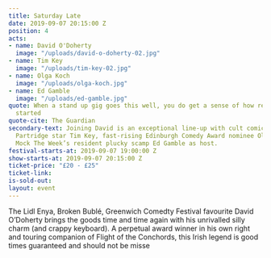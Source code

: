 ```yaml
---
title: Saturday Late
date: 2019-09-07 20:15:00 Z
position: 4
acts:
- name: David O'Doherty
  image: "/uploads/david-o-doherty-02.jpg"
- name: Tim Key
  image: "/uploads/tim-key-02.jpg"
- name: Olga Koch
  image: "/uploads/olga-koch.jpg"
- name: Ed Gamble
  image: "/uploads/ed-gamble.jpg"
quote: When a stand up gig goes this well, you do get a sense of how religions are
  started
quote-cite: The Guardian
secondary-text: Joining David is an exceptional line-up with cult comic/poet and Alan
  Partridge star Tim Key, fast-rising Edinburgh Comedy Award nominee Olga Koch and
  Mock The Week’s resident plucky scamp Ed Gamble as host.
festival-starts-at: 2019-09-07 19:00:00 Z
show-starts-at: 2019-09-07 20:15:00 Z
ticket-price: "£20 - £25"
ticket-link: 
is-sold-out: 
layout: event
---
```


The Lidl Enya, Broken Bublé, Greenwich Comedty Festival favourite David O’Doherty brings the goods time and time again with his unrivalled silly charm (and crappy keyboard). A perpetual award winner in his own right and touring companion of Flight of the Conchords, this Irish legend is good times guaranteed and should not be misse